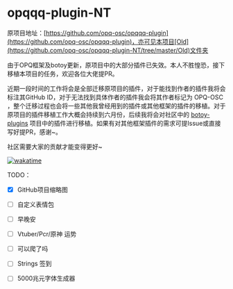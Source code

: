 # opqqq-plugin-NT

原项目地址：[https://github.com/opq-osc/opqqq-plugin](https://github.com/opq-osc/opqqq-plugin)，亦可见本项目[Old](https://github.com/opq-osc/opqqq-plugin-NT/tree/master/Old)文件夹



由于OPQ框架及botoy更新，原项目中的大部分插件已失效。本人不胜惶恐，接下移植本项目的任务，欢迎各位大佬提PR。

近期一段时间的工作将会是全部迁移原项目的插件，对于能找到作者的插件我将会标注其GitHub ID，对于无法找到具体作者的插件我会将其作者标记为 OPQ-OSC ，整个迁移过程也会将一些其他我曾经用到的插件或其他框架的插件的移植。对于原项目的插件移植工作大概会持续到六月份，后续我将会对社区中的 [botoy-plugins](https://github.com/opq-osc/botoy-plugins) 项目中的插件进行移植。如果有对其他框架插件的需求可提Issue或直接写好提PR，感谢~。



社区需要大家的贡献才能变得更好~


[![wakatime](https://wakatime.com/badge/user/cec8f502-00b1-40b3-a6d5-5c8c147ff849/project/cefcc10f-8802-4f51-91fb-6b76d353aa77.svg)](https://wakatime.com/badge/user/cec8f502-00b1-40b3-a6d5-5c8c147ff849/project/cefcc10f-8802-4f51-91fb-6b76d353aa77.svg)


TODO：

- [x] GitHub项目缩略图

- [ ] 自定义表情包

- [ ] 早晚安

- [ ] Vtuber/Pcr/原神 运势

- [ ] 可以爬了吗

- [ ] Strings 签到

- [ ] 5000兆元字体生成器
